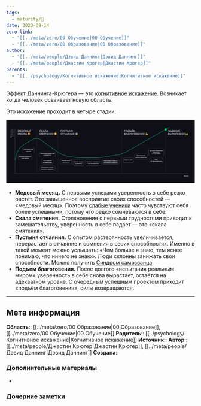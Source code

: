 ```yaml
---
tags:
  - maturity/🌱
date: 2023-09-14
zero-link:
  - "[[../meta/zero/00 Обучение|00 Обучение]]"
  - "[[../meta/zero/00 Образование|00 Образование]]"
author:
  - "[[../meta/people/Дэвид Даннинг|Дэвид Даннинг]]"
  - "[[../meta/people/Джастин Крюгер|Джастин Крюгер]]"
parents:
  - "[[../psychology/Когнитивное искажение|Когнитивное искажение]]"
---
```

Эффект Даннинга-Крюгера — это [когнитивное искажение](../psychology/Когнитивное%20искажение.md). Возникает когда человек осваивает новую область.

Это искажение проходит в четыре стадии:

![](../meta/files/images/Pasted%20image%2020230914145442.png)

- **Медовый месяц.** С первыми успехами уверенность в себе резко растёт. Это завышенное восприятие своих способностей — «медовый месяц». Поэтому [слабые ученики](Слабый%20ученик.md) часто чувствуют себя более успешными, потому что редко сомневаются в себе.
- **Скала смятения.** Столкновение с первыми трудностями приводит к замешательству, уверенность в себе падает — это «скала смятения».
- **Пустыня отчаяния.** С опытом растерянность увеличивается, перерастает в отчаяние и сомнения в своих способностях. Именно в такой момент можно услышать: «Чем больше я знаю, тем яснее понимаю, что ничего не знаю». Люди склонны занижать свои способности. Можно получить [Синдром самозванца](Синдром%20самозванца.md).
- **Подъем благоговения.** После долгого «испытания реальным миром» уверенность в себе снова вырастает, остаётся на адекватном уровне. С очередным успешным проектом приходит «подъём благоговения», силы возвращаются.
***
## Мета информация
**Область**:: [[../meta/zero/00 Образование|00 Образование]], [[../meta/zero/00 Обучение|00 Обучение]]
**Родитель**:: [[../psychology/Когнитивное искажение|Когнитивное искажение]]
**Источник**:: 
**Автор**:: [[../meta/people/Джастин Крюгер|Джастин Крюгер]], [[../meta/people/Дэвид Даннинг|Дэвид Даннинг]]
**Создана**:: 
### Дополнительные материалы
- 
### Дочерние заметки
<!-- QueryToSerialize: LIST FROM [[]] WHERE contains(Родитель, this.file.link) or contains(parents, this.file.link) -->
